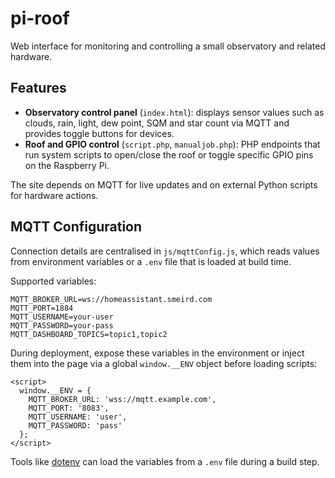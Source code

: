 # pi-roof

Web interface for monitoring and controlling a small observatory and related hardware.

## Features

- **Observatory control panel** (`index.html`): displays sensor values such as clouds, rain, light, dew point, SQM and star count via MQTT and provides toggle buttons for devices.
- **Roof and GPIO control** (`script.php`, `manualjob.php`): PHP endpoints that run system scripts to open/close the roof or toggle specific GPIO pins on the Raspberry Pi.

The site depends on MQTT for live updates and on external Python scripts for hardware actions.

## MQTT Configuration

Connection details are centralised in `js/mqttConfig.js`, which reads values from environment variables or a `.env` file that is loaded at build time.

Supported variables:

```
MQTT_BROKER_URL=ws://homeassistant.smeird.com
MQTT_PORT=1884
MQTT_USERNAME=your-user
MQTT_PASSWORD=your-pass
MQTT_DASHBOARD_TOPICS=topic1,topic2
```

During deployment, expose these variables in the environment or inject them into the page via a global `window.__ENV` object before loading scripts:

```
<script>
  window.__ENV = {
    MQTT_BROKER_URL: 'wss://mqtt.example.com',
    MQTT_PORT: '8083',
    MQTT_USERNAME: 'user',
    MQTT_PASSWORD: 'pass'
  };
</script>
```

Tools like [dotenv](https://github.com/motdotla/dotenv) can load the variables from a `.env` file during a build step.
